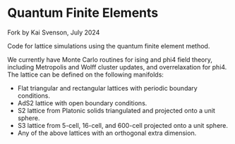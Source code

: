 # Quantum Finite Elements

Fork by Kai Svenson, July 2024

Code for lattice simulations using the quantum finite element method.

We currently have Monte Carlo routines for ising and phi4 field theory,
including Metropolis and Wolff cluster updates, and overrelaxation for phi4.
The lattice can be defined on the following manifolds:

- Flat triangular and rectangular lattices with periodic boundary conditions.
- AdS2 lattice with open boundary conditions.
- S2 lattice from Platonic solids triangulated and projected onto a unit sphere.
- S3 lattice from 5-cell, 16-cell, and 600-cell projected onto a unit sphere.
- Any of the above lattices with an orthogonal extra dimension.
